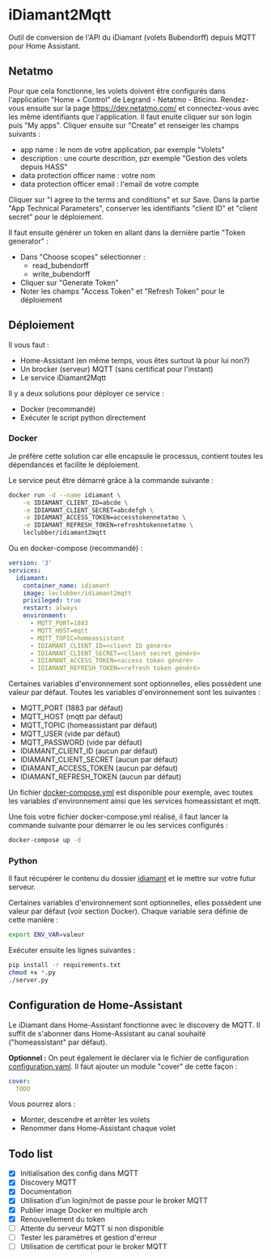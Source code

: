 # iDiamant2Mqtt

Outil de conversion de l'API du iDiamant (volets Bubendorff) depuis MQTT pour Home Assistant.

## Netatmo
Pour que cela fonctionne, les volets doivent être configurés dans l'application "Home + Control" de Legrand - Netatmo - Bticino.
Rendez-vous ensuite sur la page https://dev.netatmo.com/ et connectez-vous avec les même identifiants que l'application. Il faut enuite cliquer sur son login puis "My apps".
Cliquer ensuite sur "Create" et renseiger les champs suivants :
- app name : le nom de votre application, par exemple "Volets"
- description : une courte descrition, pzr exemple "Gestion des volets depuis HASS"
- data protection officer name : votre nom
- data protection officer email : l'email de votre compte

Cliquer sur "I agree to the terms and conditions" et sur Save.
Dans la partie "App Technical Parameters", conserver les identifiants "client ID" et "client secret" pour le déploiement.

Il faut ensuite générer un token en allant dans la dernière partie "Token generator" :
- Dans "Choose scopes" sélectionner :
  - read_bubendorff
  - write_bubendorff
- Cliquer sur "Generate Token"
- Noter les champs "Access Token" et "Refresh Token" pour le déploiement


## Déploiement

Il vous faut :

- Home-Assistant (en même temps, vous êtes surtout là pour lui non?)
- Un brocker (serveur) MQTT (sans certificat pour l'instant)
- Le service iDiamant2Mqtt

Il y a deux solutions pour déployer ce service :

- Docker (recommandé)
- Exécuter le script python directement

### Docker

Je préfère cette solution car elle encapsule le processus, contient toutes les dépendances  et facilite le déploiement.

Le service peut être démarré grâce à la commande suivante :

``` sh
docker run -d --name idiamant \
    -e IDIAMANT_CLIENT_ID=abcde \
    -e IDIAMANT_CLIENT_SECRET=abcdefgh \
    -e IDIAMANT_ACCESS_TOKEN=accesstokennetatmo \
    -e IDIAMANT_REFRESH_TOKEN=refreshtokennetatmo \
    leclubber/idiamant2mqtt
```

Ou en docker-compose (recommandé) :

``` yaml
version: '3'
services:
  idiamant:
    container_name: idiamant
    image: leclubber/idiamant2mqtt
    privileged: true
    restart: always
    environment:
      - MQTT_PORT=1883
      - MQTT_HOST=mqtt
      - MQTT_TOPIC=homeassistant
      - IDIAMANT_CLIENT_ID=<client ID généré>
      - IDIAMANT_CLIENT_SECRET=<client secret généré>
      - IDIAMANT_ACCESS_TOKEN=<access token généré>
      - IDIAMANT_REFRESH_TOKEN=<refresh token généré>
```

Certaines variables d'environnement sont optionnelles, elles possèdent une valeur par défaut. Toutes les variables d'environnement sont les suivantes :

- MQTT_PORT (1883 par défaut)
- MQTT_HOST (mqtt par défaut)
- MQTT_TOPIC (homeassistant par défaut)
- MQTT_USER (vide par défaut)
- MQTT_PASSWORD (vide par défaut)
- IDIAMANT_CLIENT_ID (aucun par défaut)
- IDIAMANT_CLIENT_SECRET (aucun par défaut)
- IDIAMANT_ACCESS_TOKEN (aucun par défaut)
- IDIAMANT_REFRESH_TOKEN (aucun par défaut)

Un fichier [docker-compose.yml](docker-compose.yml) est disponible pour exemple, avec toutes les variables d'environnement ainsi que les services homeassistant et mqtt.

Une fois votre fichier docker-compose.yml réalisé, il faut lancer la commande suivante pour démarrer le ou les services configurés :

``` sh
docker-compose up -d
```

### Python

Il faut récupérer le contenu du dossier [idiamant](idiamant) et le mettre sur votre futur serveur.

Certaines variables d'environnement sont optionnelles, elles possèdent une valeur par défaut (voir section Docker).
Chaque variable sera définie de cette manière :

``` sh
export ENV_VAR=valeur
```

Exécuter ensuite les lignes suivantes :

``` sh
pip install -r requirements.txt
chmod +x *.py
./server.py
```

## Configuration de Home-Assistant

Le iDiamant dans Home-Assistant fonctionne avec le discovery de MQTT. Il suffit de s'abonner dans Home-Assistant au canal souhaité ("homeassistant" par défaut).

**Optionnel :** On peut également le déclarer via le fichier de configuration [configuration.yaml](configuration.yaml). Il faut ajouter un module "cover" de cette façon :
``` yaml
cover:
  TODO
```

Vous pourrez alors :
- Monter, descendre et arrêter les volets
- Renommer dans Home-Assistant chaque volet

## Todo list

- [x] Initialisation des config dans MQTT
- [x] Discovery MQTT
- [x] Documentation
- [x] Utilisation d'un login/mot de passe pour le broker MQTT
- [x] Publier image Docker en multiple arch
- [x] Renouvellement du token
- [ ] Attente du serveur MQTT si non disponible
- [ ] Tester les paramètres et gestion d'erreur
- [ ] Utilisation de certificat pour le broker MQTT
